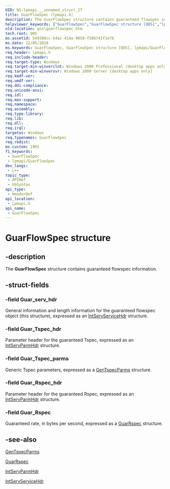 ```yaml
---
UID: NS:lpmapi.__unnamed_struct_27
title: GuarFlowSpec (lpmapi.h)
description: The GuarFlowSpec structure contains guaranteed flowspec information.
helpviewer_keywords: ["GuarFlowSpec","GuarFlowSpec structure [QOS]","lpmapi/GuarFlowSpec","qos.guarflowspec"]
old-location: qos\guarflowspec.htm
tech.root: QOS
ms.assetid: 549380cc-b4ac-414a-9058-f506741f1e76
ms.date: 12/05/2018
ms.keywords: GuarFlowSpec, GuarFlowSpec structure [QOS], lpmapi/GuarFlowSpec, qos.guarflowspec
req.header: lpmapi.h
req.include-header: 
req.target-type: Windows
req.target-min-winverclnt: Windows 2000 Professional [desktop apps only]
req.target-min-winversvr: Windows 2000 Server [desktop apps only]
req.kmdf-ver: 
req.umdf-ver: 
req.ddi-compliance: 
req.unicode-ansi: 
req.idl: 
req.max-support: 
req.namespace: 
req.assembly: 
req.type-library: 
req.lib: 
req.dll: 
req.irql: 
targetos: Windows
req.typenames: GuarFlowSpec
req.redist: 
ms.custom: 19H1
f1_keywords:
 - GuarFlowSpec
 - lpmapi/GuarFlowSpec
dev_langs:
 - c++
topic_type:
 - APIRef
 - kbSyntax
api_type:
 - HeaderDef
api_location:
 - Lpmapi.h
api_name:
 - GuarFlowSpec
---
```


# GuarFlowSpec structure


## -description

The 
<b>GuarFlowSpec</b> structure contains guaranteed flowspec information.

## -struct-fields

### -field Guar_serv_hdr

General information and length information for the guaranteed flowspec object (this structure), expressed as an <a href="/previous-versions/windows/desktop/api/lpmapi/ns-lpmapi-intservservicehdr">IntServServiceHdr</a> structure.

### -field Guar_Tspec_hdr

Parameter header for the guaranteed Tspec, expressed as an <a href="/previous-versions/windows/desktop/api/lpmapi/ns-lpmapi-intservparmhdr">IntServParmHdr</a> structure.

### -field Guar_Tspec_parms

Generic Tspec  parameters, expressed as a <a href="/previous-versions/windows/desktop/api/lpmapi/ns-lpmapi-gentspecparms">GenTspecParms</a> structure.

### -field Guar_Rspec_hdr

Parameter header for the guaranteed Rspec, expressed as an <a href="/previous-versions/windows/desktop/api/lpmapi/ns-lpmapi-intservparmhdr">IntServParmHdr</a> structure.

### -field Guar_Rspec

Guaranteed rate, in bytes per second, expressed as a <a href="/previous-versions/windows/desktop/api/lpmapi/ns-lpmapi-guarrspec">GuarRspec</a> structure.

## -see-also

<a href="/previous-versions/windows/desktop/api/lpmapi/ns-lpmapi-gentspecparms">GenTspecParms</a>



<a href="/previous-versions/windows/desktop/api/lpmapi/ns-lpmapi-guarrspec">GuarRspec</a>



<a href="/previous-versions/windows/desktop/api/lpmapi/ns-lpmapi-intservparmhdr">IntServParmHdr</a>



<a href="/previous-versions/windows/desktop/api/lpmapi/ns-lpmapi-intservservicehdr">IntServServiceHdr</a>